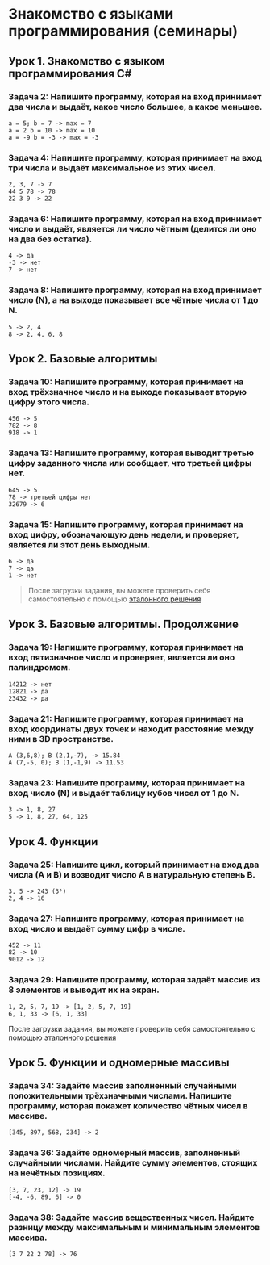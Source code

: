 # Знакомство с языками программирования (семинары)
## Урок 1. Знакомство с языком программирования С#

### **Задача 2: Напишите программу, которая на вход принимает два числа и выдаёт, какое число большее, а какое меньшее.**
```
a = 5; b = 7 -> max = 7
a = 2 b = 10 -> max = 10
a = -9 b = -3 -> max = -3
```
### **Задача 4: Напишите программу, которая принимает на вход три числа и выдаёт максимальное из этих чисел.**
```
2, 3, 7 -> 7
44 5 78 -> 78
22 3 9 -> 22
```
### **Задача 6: Напишите программу, которая на вход принимает число и выдаёт, является ли число чётным (делится ли оно на два без остатка).**
```
4 -> да
-3 -> нет
7 -> нет
```
### **Задача 8: Напишите программу, которая на вход принимает число (N), а на выходе показывает все чётные числа от 1 до N.**
```
5 -> 2, 4
8 -> 2, 4, 6, 8
```
## Урок 2. Базовые алгоритмы

### **Задача 10: Напишите программу, которая принимает на вход трёхзначное число и на выходе показывает вторую цифру этого числа.**
```
456 -> 5
782 -> 8
918 -> 1
```
### **Задача 13: Напишите программу, которая выводит третью цифру заданного числа или сообщает, что третьей цифры нет.**
```
645 -> 5
78 -> третьей цифры нет
32679 -> 6
```
### **Задача 15: Напишите программу, которая принимает на вход цифру, обозначающую день недели, и проверяет, является ли этот день выходным.**
```
6 -> да
7 -> да
1 -> нет
```
>После загрузки задания, вы можете проверить себя самостоятельно с помощью [эталонного решения](https://gbcdn.mrgcdn.ru/uploads/asset/4961655/attachment/89696eb4a14923d82ca5b8f5e6db5fe9.pdf)

## Урок 3. Базовые алгоритмы. Продолжение

### **Задача 19: Напишите программу, которая принимает на вход пятизначное число и проверяет, является ли оно палиндромом.**
```
14212 -> нет
12821 -> да
23432 -> да
```
### **Задача 21: Напишите программу, которая принимает на вход координаты двух точек и находит расстояние между ними в 3D пространстве.**
```
A (3,6,8); B (2,1,-7), -> 15.84
A (7,-5, 0); B (1,-1,9) -> 11.53
```
### **Задача 23: Напишите программу, которая принимает на вход число (N) и выдаёт таблицу кубов чисел от 1 до N.**
```
3 -> 1, 8, 27
5 -> 1, 8, 27, 64, 125
```

## Урок 4. Функции

### **Задача 25: Напишите цикл, который принимает на вход два числа (A и B) и возводит число A в натуральную степень B.**
```
3, 5 -> 243 (3⁵)
2, 4 -> 16
```
### **Задача 27: Напишите программу, которая принимает на вход число и выдаёт сумму цифр в числе.**
```
452 -> 11
82 -> 10
9012 -> 12
```
### **Задача 29: Напишите программу, которая задаёт массив из 8 элементов и выводит их на экран.**
```
1, 2, 5, 7, 19 -> [1, 2, 5, 7, 19]
6, 1, 33 -> [6, 1, 33]
```
После загрузки задания, вы можете проверить себя самостоятельно с помощью [эталонного решения](https://gbcdn.mrgcdn.ru/uploads/asset/4961657/attachment/291598ecbbe6917f5983e728a94b5101.pdf)


## Урок 5. Функции и одномерные массивы

### **Задача 34: Задайте массив заполненный случайными положительными трёхзначными числами. Напишите программу, которая покажет количество чётных чисел в массиве.**
```
[345, 897, 568, 234] -> 2
```
### **Задача 36: Задайте одномерный массив, заполненный случайными числами. Найдите сумму элементов, стоящих на нечётных позициях.**
```
[3, 7, 23, 12] -> 19
[-4, -6, 89, 6] -> 0
```
### **Задача 38: Задайте массив вещественных чисел. Найдите разницу между максимальным и минимальным элементов массива.**
```
[3 7 22 2 78] -> 76
```
